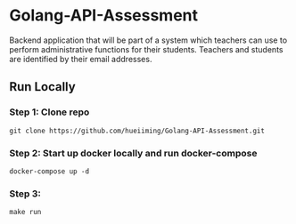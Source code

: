 <h1>Golang-API-Assessment</h1>

Backend application that will be part of a system which teachers can use to perform administrative functions for their students. Teachers and students are identified by their email addresses.

<h2>Run Locally</h2>
<h3>Step 1: Clone repo</h3>

```
git clone https://github.com/hueiiming/Golang-API-Assessment.git
```

<h3>Step 2: Start up docker locally and run docker-compose</h3>

```
docker-compose up -d
```

<h3>Step 3:</h3>

```
make run
```
